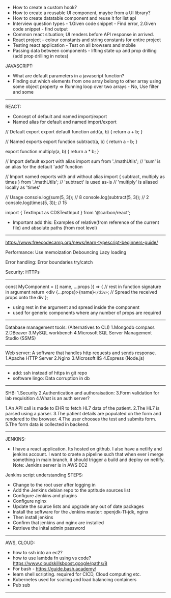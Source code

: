 - How to create a custom hook?
- How to create a reusable UI component, maybe from a UI library?
- How to create datatable component and reuse it for list api
- Interview question types - 1.Given code snippet - Find error, 2.Given code snippet - find output
- Common react situation; UI renders before API response in arrived.
- React project - colour constants and string constants for entire project
- Testing react application - Test on all browsers and mobile
- Passing data between components - lifting state up and prop drilling (add prop drilling in notes)

JAVASCRIPT:

- What are default parameters in a javascript function?
- Finding out which elements from one array belong to other array using some object property => Running loop over two arrays - No, Use filter and some

---

REACT:

- Concept of default and named import/export
- Named alias for default and named import/export

// Default export
export default function add(a, b) {
return a + b;
}

// Named exports
export function subtract(a, b) {
return a - b;
}

export function multiply(a, b) {
return a \* b;
}

// Import default export with alias
import sum from './mathUtils'; // 'sum' is an alias for the default 'add' function

// Import named exports with and without alias
import { subtract, multiply as times } from './mathUtils';
// 'subtract' is used as-is
// 'multiply' is aliased locally as 'times'

// Usage
console.log(sum(5, 3)); // 8
console.log(subtract(5, 3)); // 2
console.log(times(5, 3)); // 15

import { TextInput as CDSTextInput } from '@carbon/react';

- Important add this: Examples of relative(from reference of the current file) and absolute paths (from root level)

---

https://www.freecodecamp.org/news/learn-typescript-beginners-guide/

Performance:
Use memoization
Debouncing
Lazy loading

Error handling:
Error boundaries
try/catch

Security:
HTTPs

---

const MyComponent = ({ name, ...props }) => { // rest in function signature in argument
return <div {...props}>{name}`</div>`; // Spread the received props onto the div
};

- using rest in the argument and spread inside the component
- used for generic components where any number of props are required

---

Database management tools: (Alternatives to CLI)
1.Mongodb compass
2.DBeaver
3.MySQL workbench
4.Microsoft SQL Server Management Studio (SSMS)

---

Web server: A software that handles http requests and sends response.
1.Apache HTTP Server
2.Nginx
3.Microsoft IIS
4.Express (Node.js)

---

- add: ssh instead of https in git repo
- software lingo: Data corruption in db

---

SHB:
1.Security
2.Authentication and authoraisation:
3.Form validation for lab requisition
4.What is an auth server?

1.An API call is made to EHR to fetch HL7 data of the patient.
2.The HL7 is parsed using a parser.
3.The patient details are populated on the form and rendered to the browser.
4.The user chooses the test and submits form.
5.The form data is collected in backend.

---

JENKINS:

- I have a react application. Its hosted on github. I also have a netlify and jenkins account. I want to craete a pipeline such that when ever i merge something in main branch, it should trigger a build and deploy on netlify. Note: Jenkins server is in AWS EC2

Jenkins script understanding STEPS:

- Change to the root user after logging in
- Add the Jenkins debian repo to the aptitude sources list
- Configure Jenkins and plugins
- Configure nginx
- Update the source lists and upgrade any out of date packages
- Install the software for the Jenkins master: openjdk-11-jdk, nginx
- Then install jenkins
- Confirm that jenkins and nginx are installed
- Retrieve the inital admin password

---

AWS, CLOUD:

- how to ssh into an ec2?
- how to use lambda fn using vs code?
  https://www.cloudskillsboost.google/paths/8
- For bash - https://guide.bash.academy/
- learn shell scripting. required for CICD, Cloud computing etc.
- Kubernetes used for scaling and load balancing containers
- Pub sub

---
